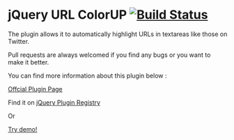 jQuery URL ColorUP [![Build Status](https://travis-ci.org/amitmerchant1990/urlcolorup.png?branch=master)](https://travis-ci.org/amitmerchant1990/urlcolorup)
===============

The plugin allows it to automatically highlight URLs in textareas like those on Twitter.

Pull requests are always welcomed if you find any bugs or you want to make it better.

You can find more information about this plugin below :

<a href="http://amitmerchant1990.github.io/urlcolorup/">Offcial Plugin Page</a>

Find it on <a href="http://plugins.jquery.com/urlcolorup" target="_blank">jQuery Plugin Registry</a>

Or

<a href="http://www.jqueryscript.net/demo/Twitter-Like-URL-Highlighting-with-jQuery-urlcolorup-Plugin" target="_blank">Try demo!</a>

<script src="https://www.paypalobjects.com/js/external/paypal-button.min.js?merchant=J7VPZNPJ6SSAL" 
    data-button="donate" 
    data-name="urlcolorup" 
    data-quantity="1" 
    data-amount="15" 
    data-currency="USD" 
    data-shipping="0.75" 
    data-tax="3.50" 
    data-callback="https://github.com/amitmerchant1990/urlcolorup"
></script>

